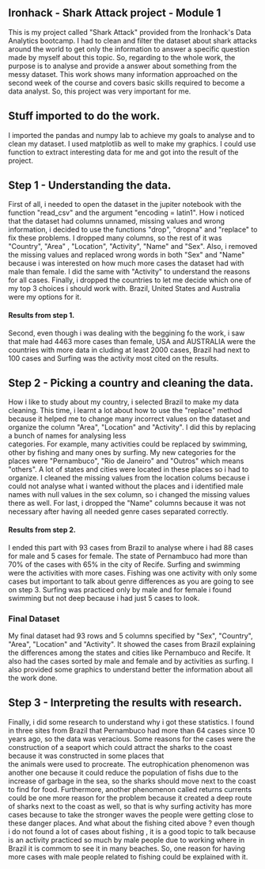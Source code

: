 ## Ironhack - Shark Attack project - Module 1 
This is my project called "Shark Attack" provided from the Ironhack's Data Analytics bootcamp. I had to clean and filter the dataset about shark attacks around the world to get only the information to answer a specific question made by myself about this topic. So, regarding to the whole work, the purpose is to analyse and provide a answer about something from the messy dataset. This work shows many information approached on the second week of  the course and covers basic skills required to become a data analyst. So, this project was very important for me. 
## Stuff imported to do the work.
I imported the pandas and numpy lab to achieve my goals to analyse and to clean my dataset. I used matplotlib as well to make my graphics. I could use function to extract interesting data for me and got into the result of the project.
## Step 1 - Understanding the data. 
First of all, i needed to open the dataset in the jupiter notebook with the function "read_csv" and the argument "encoding = latin1". How i noticed that the dataset 
had columns unnamed, missing values and wrong information, i decided to use the functions "drop", "dropna" and "replace" to fix these problems. I dropped 
many columns, so the rest of it was "Country", "Area" , "Location", "Activity", "Name" and "Sex". Also, i removed the missing values and replaced wrong words in both "Sex" and 
"Name" because i was interested on how much more cases the dataset had with male than female. I did the same with "Activity" to understand the reasons for all cases. 
Finally, i dropped the countries to let me decide which one of my top 3 choices i should work with. Brazil, United States and Australia were my options for it. 
#### Results from step 1. 
Second, even though i was dealing with the beggining fo the work, i saw that male had 4463 more cases than female, USA and AUSTRALIA were the countries with more data in 
cluding at least 2000 cases, Brazil had next to 100 cases and Surfing was the activity most cited on the results. 
## Step 2 - Picking a country and cleaning the data. 
How i like to study about my country, i selected Brazil to make my data cleaning. This time, i learnt a lot about how to use the "replace" method because it helped me 
to change many incorrect values on the dataset and organize the column "Area", "Location" and "Activity". I did this by replacing a bunch of names for analysing less  
categories. For example, many activities could be replaced by swimming, other by fishing and many ones by surfing. My new categories for the places were "Pernambuco", 
"Rio de Janeiro" and "Outros" which means "others". A lot of states and cities were located in these places so i had to organize. I cleaned the missing values from the 
location colums because i could not analyse what i wanted without the places and i identified male names with null values in the sex column, so i changed the missing values 
there as well. For last, i dropped the "Name" columns because it was not necessary after having all needed genre cases separated correctly. 
#### Results from step 2. 
I ended this part with 93 cases from Brazil to analyse where i had 88 cases for male and 5 cases for female. The state of Pernambuco had more than 70% of the cases with 65% 
in the city of Recife. Surfing and swimming were the activities with more cases. Fishing was one activity with only some cases but important to talk about genre differences as 
you are going to see on step 3. Surfing was practiced only by male and for female i found swimming but not deep because i had just 5 cases to look. 
### Final Dataset 
My final dataset had 93 rows and 5 columns specified by "Sex", "Country", "Area", "Location" and "Activity". It showed the cases from Brazil explaining the differences among 
the states and cities like Pernambuco and Recife. It also had the cases sorted by male and female and by activities as surfing. I also provided some graphics to understand 
better the information about all the work done. 
## Step 3 - Interpreting the results with research. 
Finally, i did some research to understand why i got these statistics. I found in three sites from Brazil that Pernambuco had more than 64 cases since 10 years ago, so the 
data was veracious. Some reasons for the cases were the construction of a seaport which could attract the sharks to the coast because it was constructed in some places that  
the animals were used to procreate. The eutrophication phenomenon was another one because it could reduce the population of fishs due to the increase of garbage in the sea, so the sharks should move next to the coast to find for food. Furthermore, another phenomenon called returns currents could be one more reason for the problem because it created a 
deep route of sharks next to the coast as well, so that is why surfing activity has more cases because to take the stronger waves the people were getting close to these danger 
places. And what about the fishing cited above ? even though i do not found a lot of cases about fishing , it is a good topic to talk because is an activity practiced so much 
by male people due to working where in Brazil it is commom to see it in many beaches. So, one reason for having more cases with male people related to fishing could be explained 
with it. 



